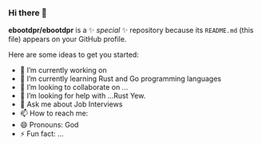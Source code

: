 ### Hi there 👋

**ebootdpr/ebootdpr** is a ✨ _special_ ✨ repository because its `README.md` (this file) appears on your GitHub profile.

Here are some ideas to get you started:

- 🔭 I’m currently working on 
- 🌱 I’m currently learning Rust and Go programming languages
- 👯 I’m looking to collaborate on ...
- 🤔 I’m looking for help with ...Rust Yew.
- 💬 Ask me about Job Interviews
- 📫 How to reach me: 
- 😄 Pronouns: God
- ⚡ Fun fact: ...
